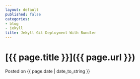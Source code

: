 ```yaml
---
layout: default
published: false
categories:
- blog
- jekyll
title: Jekyll Git Deployment With Bundler
---
```


# [{{ page.title }}]({{ page.url }})
<span>Posted on {{ page.date | date_to_string }}</span>
